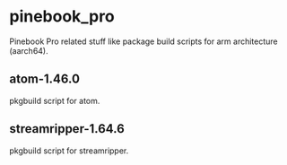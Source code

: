 # pinebook_pro
Pinebook Pro related stuff like package build scripts for arm architecture (aarch64).

## atom-1.46.0

pkgbuild script for atom.

## streamripper-1.64.6

pkgbuild script for streamripper.
